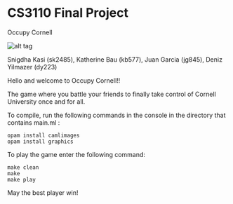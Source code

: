 # CS3110 Final Project

Occupy Cornell

![alt tag](https://i.gyazo.com/f59fd44e41ad9469221753baaa4d6f3e.png)

Snigdha Kasi (sk2485),
Katherine Bau (kb577),
Juan Garcia (jg845),
Deniz Yilmazer (dy223)


Hello and welcome to Occupy Cornell!! 

The game where you battle your friends to finally take control of Cornell University once and for all.

To compile, run the following commands in the console in the directory that contains main.ml :
```
opam install camlimages
opam install graphics
```
To play the game enter the following command:
```
make clean
make
make play
```
May the best player win!
